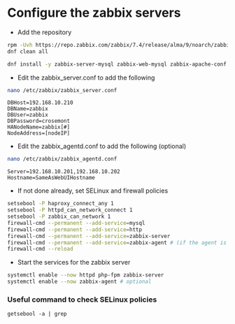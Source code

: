 # Configure the zabbix servers
* Add the repository
```bash
rpm -Uvh https://repo.zabbix.com/zabbix/7.4/release/alma/9/noarch/zabbix-release-latest-7.4.el9.noarch.rpm
dnf clean all
```

```bash
dnf install -y zabbix-server-mysql zabbix-web-mysql zabbix-apache-conf zabbix-sql-scripts zabbix-selinux-policy zabbix-agent mariadb
```

* Edit the zabbix_server.conf to add the following
```bash
nano /etc/zabbix/zabbix_server.conf
```
    DBHost=192.168.10.210
    DBName=zabbix
    DBUser=zabbix
    DBPassword=crosemont
    HANodeName=zabbix[#]
    NodeAddress=[nodeIP]

* Edit the zabbix_agentd.conf to add the following (optional)
```bash
nano /etc/zabbix/zabbix_agentd.conf
```
    Server=192.168.10.201,192.168.10.202
    Hostname=SameAsWebUIHostname

* If not done already, set SELinux and firewall policies
```bash
setsebool -P haproxy_connect_any 1
setsebool -P httpd_can_network_connect 1
setsebool -P zabbix_can_network 1
firewall-cmd --permanent --add-service=mysql
firewall-cmd --permanent --add-service=http
firewall-cmd --permanent --add-service=zabbix-server
firewall-cmd --permanent --add-service=zabbix-agent # (if the agent is configured on this machine)
firewall-cmd --reload
```

* Start the services for the zabbix server
```bash
systemctl enable --now httpd php-fpm zabbix-server
systemctl enable --now zabbix-agent # optional
```

### Useful command to check SELinux policies
    getsebool -a | grep
